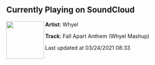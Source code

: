 ## Currently Playing on SoundCloud

[<img align="left" width="100" src="https://i1.sndcdn.com/artworks-G6m0I2jF73ztvbwC-4rO0oA-t500x500.jpg">](https://soundcloud.com/whyel/fall-apart-anthem-whyel-mashup?in=saxurn/sets/reality-body-side/)

**Artist**: Whyel 

**Track**: Fall Apart Anthem (Whyel Mashup)

Last updated at 03/24/2021 08:33

